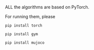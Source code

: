 ALL the algorithms are based on PyTorch.

For running them, please

```pip install torch```

```pip install gym```

```pip install mujoco```
